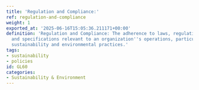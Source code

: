 ```yaml
---
title: 'Regulation and Compliance:'
ref: regulation-and-compliance
weight: 1
exported_at: '2025-06-16T15:05:36.211171+00:00'
definition: 'Regulation and Compliance: The adherence to laws, regulations, guidelines,
  and specifications relevant to an organization''s operations, particularly concerning
  sustainability and environmental practices.'
tags:
- sustainability
- policies
id: GL60
categories:
- Sustainability & Environment
---
```


